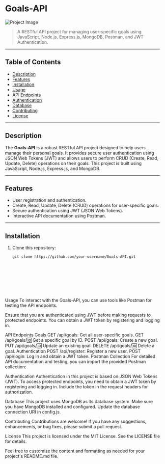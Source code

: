 # Goals-API

![Project Image](https://your-image-url.com)

> A RESTful API project for managing user-specific goals using JavaScript, Node.js, Express.js, MongoDB, Postman, and JWT Authentication.

---

## Table of Contents

- [Description](#description)
- [Features](#features)
- [Installation](#installation)
- [Usage](#usage)
- [API Endpoints](#api-endpoints)
- [Authentication](#authentication)
- [Database](#database)
- [Contributing](#contributing)
- [License](#license)

---

## Description

The **Goals-API** is a robust RESTful API project designed to help users manage their personal goals. It provides secure user authentication using JSON Web Tokens (JWT) and allows users to perform CRUD (Create, Read, Update, Delete) operations on their goals. This project is built using JavaScript, Node.js, Express.js, and MongoDB.

---

## Features

- User registration and authentication.
- Create, Read, Update, Delete (CRUD) operations for user-specific goals.
- Secure authentication using JWT (JSON Web Tokens).
- Interactive API documentation using Postman.

---

## Installation

1. Clone this repository:

   ```shell
   git clone https://github.com/your-username/Goals-API.git









Usage
To interact with the Goals-API, you can use tools like Postman for testing the API endpoints.

Ensure that you are authenticated using JWT before making requests to protected endpoints. You can obtain a JWT token by registering and logging in.

API Endpoints
Goals
GET /api/goals: Get all user-specific goals.
GET /api/goals/:id: Get a specific goal by ID.
POST /api/goals: Create a new goal.
PUT /api/goals/:id: Update an existing goal.
DELETE /api/goals/:id: Delete a goal.
Authentication
POST /api/register: Register a new user.
POST /api/login: Log in and obtain a JWT token.
Postman Collection
For detailed API documentation and testing, you can import the provided Postman collection:









Authentication
Authentication in this project is based on JSON Web Tokens (JWT). To access protected endpoints, you need to obtain a JWT token by registering and logging in. Include the token in the request headers for authorization.

Database
This project uses MongoDB as its database system. Make sure you have MongoDB installed and configured. Update the database connection URI in config.js.

Contributing
Contributions are welcome! If you have any suggestions, enhancements, or bug fixes, please submit a pull request.

License
This project is licensed under the MIT License. See the LICENSE file for details.


Feel free to customize the content and formatting as needed for your project's README.md file.

